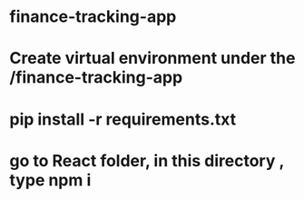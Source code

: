 # finance-tracking-app

# Create virtual environment under the /finance-tracking-app
# pip install -r requirements.txt
# go to React folder, in this directory , type npm i
